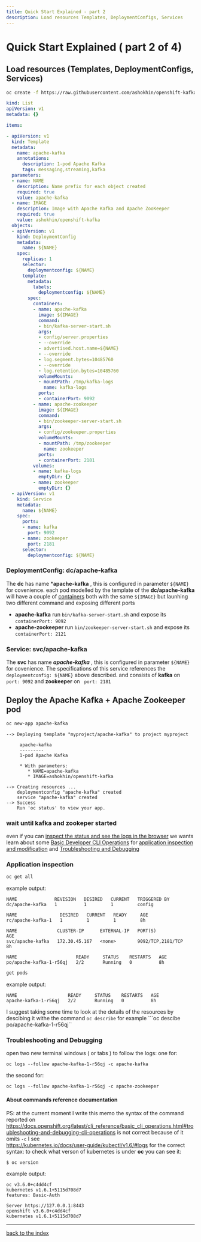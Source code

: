 ```yaml
---
title: Quick Start Explained - part 2
description: Load resources Templates, DeploymentConfigs, Services
---
```

# Quick Start Explained ( part 2 of 4)
## Load resources (Templates, DeploymentConfigs, Services)
```bash
oc create -f https://raw.githubusercontent.com/ashokhin/openshift-kafka/master/resources.yaml
```

``` yaml
kind: List
apiVersion: v1
metadata: {}

items:

- apiVersion: v1
  kind: Template
  metadata:
    name: apache-kafka
    annotations:
      description: 1-pod Apache Kafka
      tags: messaging,streaming,kafka
  parameters:
  - name: NAME
    description: Name prefix for each object created
    required: true
    value: apache-kafka
  - name: IMAGE
    description: Image with Apache Kafka and Apache ZooKeeper
    required: true
    value: ashokhin/openshift-kafka
  objects:
  - apiVersion: v1
    kind: DeploymentConfig
    metadata:
      name: ${NAME}
    spec:
      replicas: 1
      selector:
        deploymentconfig: ${NAME}
      template:
        metadata:
          labels:
            deploymentconfig: ${NAME}
        spec:
          containers:
          - name: apache-kafka
            image: ${IMAGE}
            command:
            - bin/kafka-server-start.sh
            args:
            - config/server.properties
            - --override
            - advertised.host.name=${NAME}
            - --override
            - log.segment.bytes=10485760
            - --override
            - log.retention.bytes=10485760
            volumeMounts:
            - mountPath: /tmp/kafka-logs
              name: kafka-logs
            ports:
            - containerPort: 9092
          - name: apache-zookeeper
            image: ${IMAGE}
            command:
            - bin/zookeeper-server-start.sh
            args:
            - config/zookeeper.properties
            volumeMounts:
            - mountPath: /tmp/zookeeper
              name: zookeeper
            ports:
            - containerPort: 2181
          volumes:
          - name: kafka-logs
            emptyDir: {}
          - name: zookeeper
            emptyDir: {}
  - apiVersion: v1
    kind: Service
    metadata:
      name: ${NAME}
    spec:
      ports:
      - name: kafka
        port: 9092
      - name: zookeeper
        port: 2181
      selector:
        deploymentconfig: ${NAME}

```

### DeploymentConfig: dc/apache-kafka 
The **dc** has name ***apache-kafka** , this is configured in parameter ```${NAME}``` for covenience.
each pod modelled by the template of the **dc/apache-kafka** will have a couple of [containers](https://www.docker.com/what-container) both with the same ```${IMAGE}``` but launhing two different command and exposing different ports
  - **apache-kafka** run ```bin/kafka-server-start.sh``` and expose its ```containerPort: 9092```
  - **apache-zookeeper** run ```bin/zookeeper-server-start.sh``` and expose its ```containerPort: 2121```

### Service: svc/apache-kafka 
The **svc** has name ***apache-kafka*** , this is configured in parameter ```${NAME}``` for covenience.
The specifications of this service references the ```deploymentconfig: ${NAME}``` above described.
and consists of **kafka** on ```port: 9092``` and **zookeeper** on ``` port: 2181```


## Deploy the Apache Kafka + Apache Zookeeper pod

``` bash
oc new-app apache-kafka
```

```
--> Deploying template "myproject/apache-kafka" to project myproject

     apache-kafka
     ---------
     1-pod Apache Kafka

     * With parameters:
        * NAME=apache-kafka
        * IMAGE=ashokhin/openshift-kafka

--> Creating resources ...
    deploymentconfig "apache-kafka" created
    service "apache-kafka" created
--> Success
    Run 'oc status' to view your app.
```

### wait until kafka and zookeper started
even if you can [inspect the status and see the logs in the browser](https://127.0.0.1:8443/console/) we wants learn about some [Basic Developer CLI Operations](https://docs.openshift.org/latest/cli_reference/basic_cli_operations.html) for [application inspection and modification](https://docs.openshift.org/latest/cli_reference/basic_cli_operations.html#application-modification-cli-operations) and [Troubleshooting and Debugging](https://docs.openshift.org/latest/cli_reference/basic_cli_operations.html#troubleshooting-and-debugging-cli-operations)

### Application inspection
``` bash
oc get all
```
example output:
```
NAME              REVISION   DESIRED   CURRENT   TRIGGERED BY
dc/apache-kafka   1          1         1         config

NAME                DESIRED   CURRENT   READY     AGE
rc/apache-kafka-1   1         1         1         8h

NAME               CLUSTER-IP      EXTERNAL-IP   PORT(S)             AGE
svc/apache-kafka   172.30.45.167   <none>        9092/TCP,2181/TCP   8h

NAME                      READY     STATUS    RESTARTS   AGE
po/apache-kafka-1-r56qj   2/2       Running   0          8h
```

``` bash
get pods
```
example output:
```
NAME                   READY     STATUS    RESTARTS   AGE
apache-kafka-1-r56qj   2/2       Running   0          8h
```

I suggest taking some time to look at the details of the resources by descibing it withe the command ```oc describe``` for example ```oc descibe po/apache-kafka-1-r56qj``

### Troubleshooting and Debugging
open two new terminal windows ( or tabs ) to follow the logs:
one for: 
```
oc logs --follow apache-kafka-1-r56qj -c apache-kafka
```
the second for: 
```
oc logs --follow apache-kafka-1-r56qj -c apache-zookeeper
```
#### About commands reference documentation
PS: at the current moment I write this memo the syntax of the command reported on https://docs.openshift.org/latest/cli_reference/basic_cli_operations.html#troubleshooting-and-debugging-cli-operations is not correct because of it omits ```-c``` I see   
https://kubernetes.io/docs/user-guide/kubectl/v1.6/#logs for the correct syntax: to check what verson of kubernetes is under **oc** you can see it:
```
$ oc version
``` 

example output:
```
oc v3.6.0+c4dd4cf
kubernetes v1.6.1+5115d708d7
features: Basic-Auth

Server https://127.0.0.1:8443
openshift v3.6.0+c4dd4cf
kubernetes v1.6.1+5115d708d7
```
---
[back to the index](./index.md)

